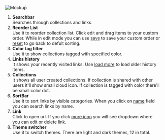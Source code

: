   ![Mockup](https://github.com/woywro/Linkly/blob/main/docs/HomePage/img/screenshot.png)

  <ol>
  <li><b>Searchbar</b><br/>Searches through collections and links.</li>
  <li><b>Reorder List</b><br/>Use it to reorder collection list. Click edit and drag items to your custom order. While in edit mode you can use <ins>save</ins> to save your custom order or <ins>reset</ins> to go back to defult sorting.</li>
  <li><b>Color tag filter</b></br>Use it to show collections tagged with specified color.</li>
  <li><b>Links history</b><br/>It shows your recently visited links. Use <ins>load more</ins> to load older history items.</li>
  <li><b>Collections</b><br/>It shows all user created collections. If collection is shared with other users it'll show small cloud icon. If collection is tagged with color there'll be small color dot.</li>
   <li><b>SortBar</b><br/>Use it to sort links by visible categories. When you click on <ins>name</ins> field you can search links by name.</li>
   <li><b>Link</b><br/>Click to open url. If you click <ins>more icon</ins> you will see dropdown where you can edit or delete link.</li>
   <li><b>Theme switcher</b><br/>Use it to switch themes. There are light and dark themes, 12 in total.</li>
  </ol>
